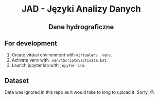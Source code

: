 <h1 align="center">JAD - Języki Analizy Danych</h1>
<h2 align="center">Dane hydrograficzne</h2>

<div align="center">

</div>

## For development

1. Create virtual environment with `virtualenv .venv`.
2. Activate venv with `.venv\Scripts\activate.bat`.
3. Launch jupyter lab with `jupyter-lab`.

## Dataset

Data was ignored in this repo as it would take to long to upload it. Sorry. 😥

